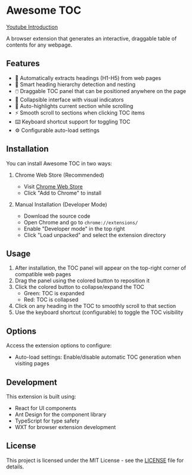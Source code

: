# Awesome TOC

[Youtube Introduction](https://www.youtube.com/watch?v=5jzSpjnYU88)

A browser extension that generates an interactive, draggable table of contents for any webpage.


## Features

- 🚀 Automatically extracts headings (H1-H5) from web pages
- 🎯 Smart heading hierarchy detection and nesting
- 🖱️ Draggable TOC panel that can be positioned anywhere on the page
- 🎨 Collapsible interface with visual indicators
- 📍 Auto-highlights current section while scrolling
- ⚡ Smooth scroll to sections when clicking TOC items
- ⌨️ Keyboard shortcut support for toggling TOC
- ⚙️ Configurable auto-load settings

## Installation

You can install Awesome TOC in two ways:

1. Chrome Web Store (Recommended)
   - Visit [Chrome Web Store](https://chromewebstore.google.com/detail/awesome-toc/pdmggidnacmkccaleplpejifphhfbfag)
   - Click "Add to Chrome" to install

2. Manual Installation (Developer Mode)
   - Download the source code
   - Open Chrome and go to `chrome://extensions/`
   - Enable "Developer mode" in the top right
   - Click "Load unpacked" and select the extension directory

## Usage

1. After installation, the TOC panel will appear on the top-right corner of compatible web pages
2. Drag the panel using the colored button to reposition it
3. Click the colored button to collapse/expand the TOC
   - Green: TOC is expanded
   - Red: TOC is collapsed
4. Click on any heading in the TOC to smoothly scroll to that section
5. Use the keyboard shortcut (configurable) to toggle the TOC visibility

## Options

Access the extension options to configure:

- Auto-load settings: Enable/disable automatic TOC generation when visiting pages

## Development

This extension is built using:

- React for UI components
- Ant Design for the component library
- TypeScript for type safety
- WXT for browser extension development

## License

This project is licensed under the MIT License - see the [LICENSE](LICENSE) file for details.
